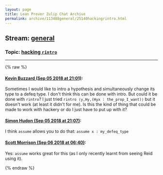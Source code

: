 ```yaml
---
layout: page
title: Lean Prover Zulip Chat Archive 
permalink: archive/113488general/25140hackingrintro.html
---
```


## Stream: [general](index.html)
### Topic: [hacking `rintro`](25140hackingrintro.html)

---


{% raw %}
#### [ Kevin Buzzard (Sep 05 2018 at 21:01)](https://leanprover.zulipchat.com/#narrow/stream/113488-general/topic/hacking%20%60rintro%60/near/133395571):
Sometimes I would like to intro a hypothesis and simultaneously change its type to a defeq type. I don't think this can be done with intro. But could it be done with `rintro`? I just tried `rintro ⟨y,Hy,(Hyx : the_prop_I_want)⟩` but it doesn't work (at least it didn't for me). Is this the kind of thing that could be made to work with hackery or do I just have to put up with it?

#### [ Simon Hudon (Sep 05 2018 at 21:07)](https://leanprover.zulipchat.com/#narrow/stream/113488-general/topic/hacking%20%60rintro%60/near/133395951):
I think `assume` allows you to do that: `assume x : my_defeq_type`

#### [ Scott Morrison (Sep 06 2018 at 06:40)](https://leanprover.zulipchat.com/#narrow/stream/113488-general/topic/hacking%20%60rintro%60/near/133421542):
Yes: `assume` works great for this (as I only recently learnt from seeing Reid using it).


{% endraw %}
